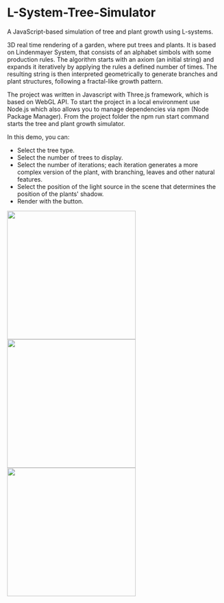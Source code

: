 # L-System-Tree-Simulator
A JavaScript-based simulation of tree and plant growth using L-systems.

3D real time rendering of a garden, where put trees and plants. It is based on Lindenmayer System, that consists of an alphabet simbols with some production rules. The algorithm starts with an axiom (an initial string) and expands it iteratively by applying the rules a defined number of times. The resulting string is then interpreted geometrically to generate branches and plant structures, following a fractal-like growth pattern.

The project was written in Javascript with Three.js framework, which is based on WebGL API.
To start the project in a local environment use Node.js which also allows you to manage dependencies via npm (Node Package Manager).
From the project folder the npm run start command starts the tree and plant growth simulator. 

In this demo, you can:

- Select the tree type.
- Select the number of trees to display.
- Select the number of iterations; each iteration generates a more complex version of the plant, with branching, leaves and other natural features. 
- Select the position of the light source in the scene that determines the position of the plants' shadow.
- Render with the button.

  
<img src="https://github.com/user-attachments/assets/f565cd4b-a9d7-4403-a89b-5520a87f7e8e" width="300">

<img src="https://github.com/user-attachments/assets/659ae429-accf-49a5-af5a-ae1ff05328b0" width="300">

<img src="https://github.com/user-attachments/assets/3ecf20f5-eddc-4e23-9454-a8214e9fa579" width="300">


